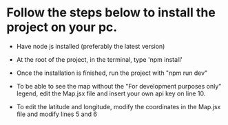 # Follow the steps below to install the project on your pc.

- Have node js installed (preferably the latest version)
- At the root of the project, in the terminal, type 'npm install'
- Once the installation is finished, run the project with "npm run dev"

- To be able to see the map without the "For development purposes only" legend, edit the Map.jsx file and insert your own api key on line 10.
- To edit the latitude and longitude, modify the coordinates in the Map.jsx file and modify lines 5 and 6